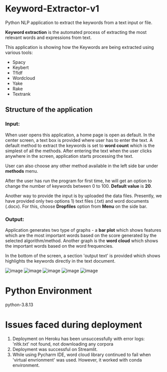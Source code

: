 # Keyword-Extractor-v1
Python NLP application to extract the keywords from a text input or file.

**Keyword extraction** is the automated process of extracting the most relevant words and expressions from text.

This application is showing how the Keywords are being extracted using various tools:

- Spacy
- Keybert
- TfIdf
- Wordcloud
- Yake
- Rake
- Textrank

## Structure of the application
### Input:
When user opens this application, a home page is open as default. In the center screen, a text box is provided where user has to enter the text. A default method to extract the keywords is set to **word count** which is the simplest of all the methods. After entering the text when the user clicks anywhere in the screen, application starts processing the text. 

User can also choose any other method available in the left side bar under **methods** menu.

After the user has run the program for first time, he will get an option to change the number of keywords between 0 to 100. **Default value** is **20**.

Another way to provide the input is by uploaded the data files. Presently, we have provided only two options 1) text files (.txt) and word documents (.docx). For this, choose **Dropfiles** option from **Menu** on the side bar.

### Output:

Application generates two type of graphs - a **bar plot** which shows features which are the most important words based on the score generated by the selected algorithm/method.
Another graph is the **word cloud** which shows the important words based on the word frequencies.

In the bottom of the screen, a section 'output text' is provided which shows highlights the keywords directly in the text document.

![image](https://user-images.githubusercontent.com/93132125/176247675-ad2e09c6-7927-4d40-8fb2-07fbf82f6c0b.png)
![image](https://user-images.githubusercontent.com/93132125/176247773-1ef47ff2-0ac8-4d92-b073-fccd08d1d577.png)
![image](https://user-images.githubusercontent.com/93132125/176247829-9f92465e-3760-4b01-a1ec-8cc41f7726b4.png)
![image](https://user-images.githubusercontent.com/93132125/176247941-0b66b85a-d4e9-445d-aaa5-919fb5951a17.png)
![image](https://user-images.githubusercontent.com/93132125/176248134-62f4224e-6135-437a-b39f-2f138edf95aa.png)


# Python Environment
python-3.8.13

# Issues faced during deployment
1. Deployment on Heroku has been unsuccessfully with error logs: 'nltk.txt' not found, not downloading any corpora
2. Deployment was successful on Streamlit. 
3. While using Pycharm IDE, word cloud library continued to fail when 'virtual envrionment' was used. However, it worked with conda environment.
